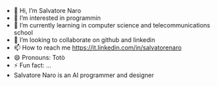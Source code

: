 - 👋 Hi, I’m Salvatore Naro
- 👀 I’m interested in programmin
- 🌱 I’m currently learning in computer science and telecommunications school
- 💞️ I’m looking to collaborate on github and linkedin
- 📫 How to reach me https://it.linkedin.com/in/salvatorenaro
- 😄 Pronouns: Totò
- ⚡ Fun fact: ...
- Salvatore Naro is an AI programmer and designer
<!---
SalvatoreNaro/SalvatoreNaro is a ✨ special ✨ repository because its `README.md` (this file) appears on your GitHub profile.
You can click the Preview link to take a look at your changes.
--->
